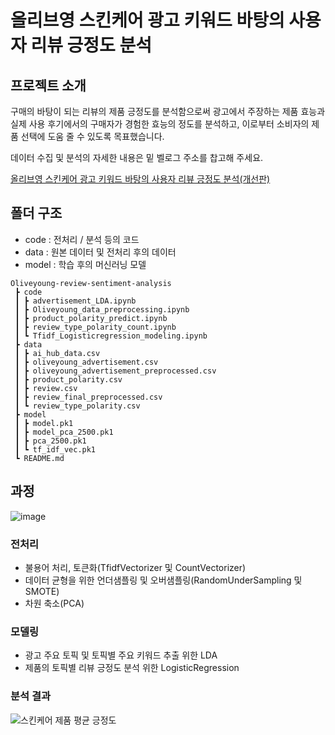 # 올리브영 스킨케어 광고 키워드 바탕의 사용자 리뷰 긍정도 분석


## 프로젝트 소개
구매의 바탕이 되는 리뷰의 제품 긍정도를 분석함으로써 광고에서 주장하는 제품 효능과 실제 사용 후기에서의 구매자가 경험한 효능의 정도를 분석하고, 이로부터 소비자의 제품 선택에 도움 줄 수 있도록 목표했습니다.

데이터 수집 및 분석의 자세한 내용은 밑 벨로그 주소를 찹고해 주세요.

[올리브영 스킨케어 광고 키워드 바탕의 사용자 리뷰 긍정도 분석(개선판)](https://velog.io/@_chaerry_/%EC%98%AC%EB%A6%AC%EB%B8%8C%EC%98%81-%EC%8A%A4%ED%82%A8%EC%BC%80%EC%96%B4-%EA%B4%91%EA%B3%A0-%ED%82%A4%EC%9B%8C%EB%93%9C-%EB%B0%94%ED%83%95%EC%9D%98-%EC%82%AC%EC%9A%A9%EC%9E%90-%EB%A6%AC%EB%B7%B0-%EA%B8%8D%EC%A0%95%EB%8F%84-%EB%B6%84%EC%84%9D%EA%B0%9C%EC%84%A0%ED%8E%B8)


## 폴더 구조
- code : 전처리 / 분석 등의 코드
- data : 원본 데이터 및 전처리 후의 데이터
- model : 학습 후의 머신러닝 모델
```
Oliveyoung-review-sentiment-analysis
 ┣ code
 ┃ ┣ advertisement_LDA.ipynb
 ┃ ┣ Oliveyoung_data_preprocessing.ipynb
 ┃ ┣ product_polarity_predict.ipynb
 ┃ ┣ review_type_polarity_count.ipynb
 ┃ ┗ Tfidf_Logisticregression_modeling.ipynb
 ┣ data
 ┃ ┣ ai_hub_data.csv
 ┃ ┣ oliveyoung_advertisement.csv
 ┃ ┣ oliveyoung_advertisement_preprocessed.csv
 ┃ ┣ product_polarity.csv
 ┃ ┣ review.csv
 ┃ ┣ review_final_preprocessed.csv
 ┃ ┗ review_type_polarity.csv
 ┣ model
 ┃ ┣ model.pk1
 ┃ ┣ model_pca_2500.pk1
 ┃ ┣ pca_2500.pk1
 ┃ ┗ tf_idf_vec.pk1
 ┗ README.md
```

## 과정
![image](https://github.com/user-attachments/assets/646af138-448f-461d-ba26-721fb56c7bbb)
### 전처리
- 불용어 처리, 토큰화(TfidfVectorizer 및 CountVectorizer)
- 데이터 균형을 위한 언더샘플링 및 오버샘플링(RandomUnderSampling 및 SMOTE)
- 차원 축소(PCA)

### 모델링
- 광고 주요 토픽 및 토픽별 주요 키워드 추출 위한 LDA
- 제품의 토픽별 리뷰 긍정도 분석 위한 LogisticRegression

### 분석 결과
![스킨케어 제품 평균 긍정도](https://github.com/user-attachments/assets/ead1632e-1c3f-42d3-9e92-06fca5a8bbcb)

